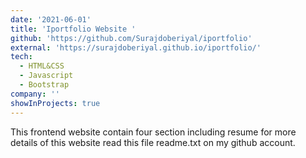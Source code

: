 ```yaml
---
date: '2021-06-01'
title: 'Iportfolio Website '
github: 'https://github.com/Surajdoberiyal/iportfolio'
external: 'https://surajdoberiyal.github.io/iportfolio/'
tech:
  - HTML&CSS
  - Javascript
  - Bootstrap
company: ''
showInProjects: true
---
```


 This frontend website contain four section including resume for more details of this website read this file readme.txt on my github account.
